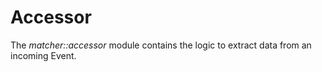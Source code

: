 # Accessor

The *matcher::accessor* module contains the logic to extract data from an incoming Event.

